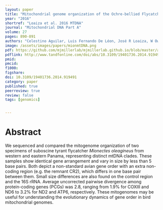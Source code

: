 ```yaml
---
layout: paper
title: "Mitochondrial genome organization of the Ochre-bellied Flycatcher, Mionectes oleagineus"
year: "2016"
shortref: "Loaiza et al. 2016 MTDNA"
journal: "Mitochondrial DNA Part A"
volume: 27
pages: 890-891
authors: "Celestino Aguilar, Luis Fernando De Léon, José R Loaiza, W Owen McMillan, Matthew J Miller"
image: /assets/images/papers/mionmtDNA.png
pdf: https://github.com/mjmillerlab/mjmillerlab.github.io/blob/master/assets/pdfs/2014loaiza.pdf
pdflink: http://www.tandfonline.com/doi/abs/10.3109/19401736.2014.919491?journalCode=imdn21
pmid:
pmcid:
f1000:
figshare:
doi: 10.3109/19401736.2014.919491
category: paper
published: true
peerreview: true
review: false
tags: [genomics]


---
```


# Abstract
We sequenced and compared the mitogenome organization of two specimens of suboscine tyrant flycatcher *Mionectes oleagineus* from western and eastern Panama, representing distinct mtDNA clades. These samples show identical gene arrangement and vary in size by less than 5 base pairs. Both depict a non-standard avian gene order with an extra non-coding region (e.g. the remnant CR2), which differs in one base pair between them. Small size differences are also found on the control region and the 16S rRNA. Average uncorrected pairwise divergence among protein-coding genes (PCGs) was 2.8, ranging from 1.9% for COXIII and ND6 to 3.2% for ND2 and ATP6, respectively. These mitogenomes may be useful for understanding the evolutionary dynamics of gene order in bird mitochondrial genomes.
